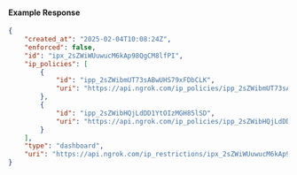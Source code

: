 <!-- Code generated for API Clients. DO NOT EDIT. -->

#### Example Response

```json
{
	"created_at": "2025-02-04T10:08:24Z",
	"enforced": false,
	"id": "ipx_2sZWiWUuwucM6kAp98QgCM8lfPI",
	"ip_policies": [
		{
			"id": "ipp_2sZWibmUT73sABwUHS79xFDbCLK",
			"uri": "https://api.ngrok.com/ip_policies/ipp_2sZWibmUT73sABwUHS79xFDbCLK"
		},
		{
			"id": "ipp_2sZWibHQjLdDD1YtOIzMGH85lSD",
			"uri": "https://api.ngrok.com/ip_policies/ipp_2sZWibHQjLdDD1YtOIzMGH85lSD"
		}
	],
	"type": "dashboard",
	"uri": "https://api.ngrok.com/ip_restrictions/ipx_2sZWiWUuwucM6kAp98QgCM8lfPI"
}
```
